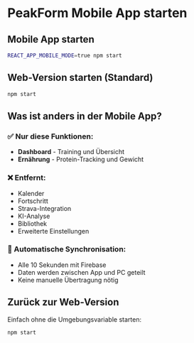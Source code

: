 # PeakForm Mobile App starten

## Mobile App starten
```bash
REACT_APP_MOBILE_MODE=true npm start
```

## Web-Version starten (Standard)
```bash
npm start
```

## Was ist anders in der Mobile App?

### ✅ Nur diese Funktionen:
- **Dashboard** - Training und Übersicht
- **Ernährung** - Protein-Tracking und Gewicht

### ❌ Entfernt:
- Kalender
- Fortschritt
- Strava-Integration
- KI-Analyse
- Bibliothek
- Erweiterte Einstellungen

### 🔄 Automatische Synchronisation:
- Alle 10 Sekunden mit Firebase
- Daten werden zwischen App und PC geteilt
- Keine manuelle Übertragung nötig

## Zurück zur Web-Version
Einfach ohne die Umgebungsvariable starten:
```bash
npm start
```
